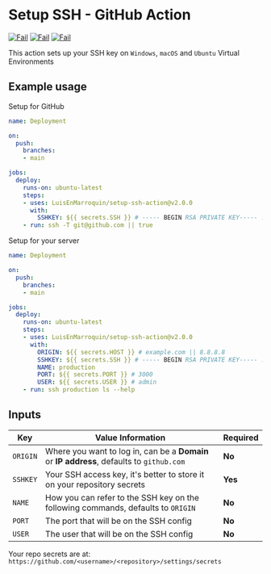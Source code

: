 # Setup SSH - GitHub Action

[![Fail](https://github.com/LuisEnMarroquin/setup-ssh-action/actions/workflows/windows.yml/badge.svg)](https://github.com/LuisEnMarroquin)
[![Fail](https://github.com/LuisEnMarroquin/setup-ssh-action/actions/workflows/macos.yml/badge.svg)](https://github.com/LuisEnMarroquin)
[![Fail](https://github.com/LuisEnMarroquin/setup-ssh-action/actions/workflows/ubuntu.yml/badge.svg)](https://github.com/LuisEnMarroquin)

This action sets up your SSH key on `Windows`, `macOS` and `Ubuntu` Virtual Environments

## Example usage

Setup for GitHub

```yml
name: Deployment

on:
  push:
    branches:
    - main

jobs:
  deploy:
    runs-on: ubuntu-latest
    steps:
    - uses: LuisEnMarroquin/setup-ssh-action@v2.0.0
      with:
        SSHKEY: ${{ secrets.SSH }} # ----- BEGIN RSA PRIVATE KEY----- ...
    - run: ssh -T git@github.com || true
```

Setup for your server

```yml
name: Deployment

on:
  push:
    branches:
    - main

jobs:
  deploy:
    runs-on: ubuntu-latest
    steps:
    - uses: LuisEnMarroquin/setup-ssh-action@v2.0.0
      with:
        ORIGIN: ${{ secrets.HOST }} # example.com || 8.8.8.8
        SSHKEY: ${{ secrets.SSH }} # ----- BEGIN RSA PRIVATE KEY----- ...
        NAME: production
        PORT: ${{ secrets.PORT }} # 3000
        USER: ${{ secrets.USER }} # admin
    - run: ssh production ls --help
```

## Inputs

| Key      | Value Information                                                                         | Required |
|----------|-------------------------------------------------------------------------------------------|----------|
| `ORIGIN` | Where you want to log in, can be a **Domain** or **IP address**, defaults to `github.com` | **No**   |
| `SSHKEY` | Your SSH access key, it's better to store it on your repository secrets                   | **Yes**  |
| `NAME`   | How you can refer to the SSH key on the following commands, defaults to `ORIGIN`          | **No**   |
| `PORT`   | The port that will be on the SSH config                                                   | **No**   |
| `USER`   | The user that will be on the SSH config                                                   | **No**   |

Your repo secrets are at: `https://github.com/<username>/<repository>/settings/secrets`
